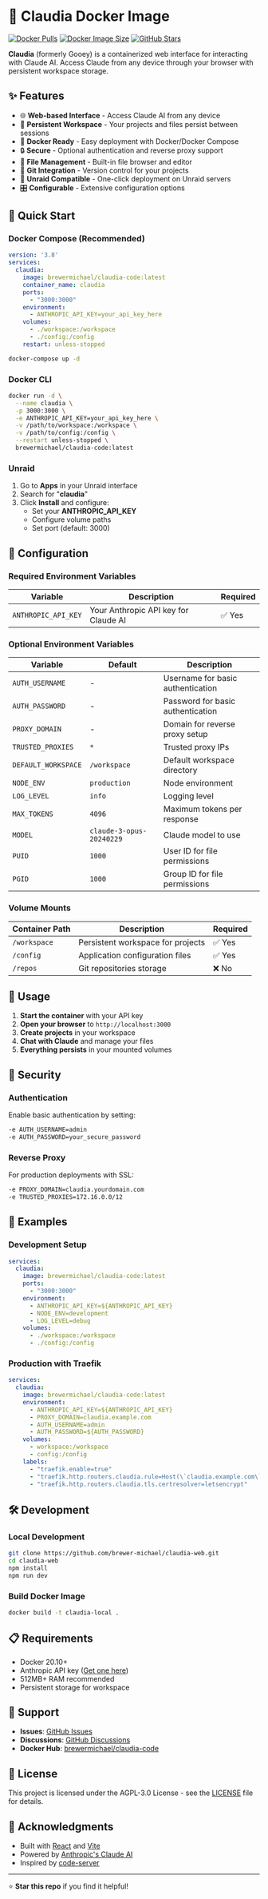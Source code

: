 # 🐳 Claudia Docker Image

[![Docker Pulls](https://img.shields.io/docker/pulls/brewermichael/claudia-code)](https://hub.docker.com/r/brewermichael/claudia-code)
[![Docker Image Size](https://img.shields.io/docker/image-size/brewermichael/claudia-code/latest)](https://hub.docker.com/r/brewermichael/claudia-code)
[![GitHub Stars](https://img.shields.io/github/stars/brewer-michael/claudia-web)](https://github.com/brewer-michael/claudia-web)

**Claudia** (formerly Gooey) is a containerized web interface for interacting with Claude AI. Access Claude from any device through your browser with persistent workspace storage.

## ✨ Features

- 🌐 **Web-based Interface** - Access Claude AI from any device  
- 💾 **Persistent Workspace** - Your projects and files persist between sessions
- 🐳 **Docker Ready** - Easy deployment with Docker/Docker Compose
- 🔒 **Secure** - Optional authentication and reverse proxy support  
- 📁 **File Management** - Built-in file browser and editor
- 🔄 **Git Integration** - Version control for your projects
- 🚀 **Unraid Compatible** - One-click deployment on Unraid servers
- 🎛️ **Configurable** - Extensive configuration options

## 🚀 Quick Start

### Docker Compose (Recommended)

```yaml
version: '3.8'
services:
  claudia:
    image: brewermichael/claudia-code:latest
    container_name: claudia
    ports:
      - "3000:3000"
    environment:
      - ANTHROPIC_API_KEY=your_api_key_here
    volumes:
      - ./workspace:/workspace
      - ./config:/config
    restart: unless-stopped
```

```bash
docker-compose up -d
```

### Docker CLI

```bash
docker run -d \
  --name claudia \
  -p 3000:3000 \
  -e ANTHROPIC_API_KEY=your_api_key_here \
  -v /path/to/workspace:/workspace \
  -v /path/to/config:/config \
  --restart unless-stopped \
  brewermichael/claudia-code:latest
```

### Unraid

1. Go to **Apps** in your Unraid interface
2. Search for "**claudia**" 
3. Click **Install** and configure:
   - Set your **ANTHROPIC_API_KEY**
   - Configure volume paths
   - Set port (default: 3000)

## 🔧 Configuration

### Required Environment Variables

| Variable | Description | Required |
|----------|-------------|----------|
| `ANTHROPIC_API_KEY` | Your Anthropic API key for Claude AI | ✅ Yes |

### Optional Environment Variables

| Variable | Default | Description |
|----------|---------|-------------|
| `AUTH_USERNAME` | - | Username for basic authentication |
| `AUTH_PASSWORD` | - | Password for basic authentication |
| `PROXY_DOMAIN` | - | Domain for reverse proxy setup |
| `TRUSTED_PROXIES` | `*` | Trusted proxy IPs |
| `DEFAULT_WORKSPACE` | `/workspace` | Default workspace directory |
| `NODE_ENV` | `production` | Node environment |
| `LOG_LEVEL` | `info` | Logging level |
| `MAX_TOKENS` | `4096` | Maximum tokens per response |
| `MODEL` | `claude-3-opus-20240229` | Claude model to use |
| `PUID` | `1000` | User ID for file permissions |
| `PGID` | `1000` | Group ID for file permissions |

### Volume Mounts

| Container Path | Description | Required |
|---------------|-------------|----------|
| `/workspace` | Persistent workspace for projects | ✅ Yes |
| `/config` | Application configuration files | ✅ Yes |  
| `/repos` | Git repositories storage | ❌ No |

## 🎯 Usage

1. **Start the container** with your API key
2. **Open your browser** to `http://localhost:3000`
3. **Create projects** in your workspace
4. **Chat with Claude** and manage your files  
5. **Everything persists** in your mounted volumes

## 🔐 Security

### Authentication
Enable basic authentication by setting:
```bash
-e AUTH_USERNAME=admin
-e AUTH_PASSWORD=your_secure_password  
```

### Reverse Proxy
For production deployments with SSL:
```bash
-e PROXY_DOMAIN=claudia.yourdomain.com
-e TRUSTED_PROXIES=172.16.0.0/12
```

## 📖 Examples

### Development Setup
```yaml
services:
  claudia:
    image: brewermichael/claudia-code:latest
    ports:
      - "3000:3000"
    environment:
      - ANTHROPIC_API_KEY=${ANTHROPIC_API_KEY}
      - NODE_ENV=development
      - LOG_LEVEL=debug
    volumes:
      - ./workspace:/workspace
      - ./config:/config
```

### Production with Traefik  
```yaml
services:
  claudia:
    image: brewermichael/claudia-code:latest
    environment:
      - ANTHROPIC_API_KEY=${ANTHROPIC_API_KEY}
      - PROXY_DOMAIN=claudia.example.com
      - AUTH_USERNAME=admin
      - AUTH_PASSWORD=${AUTH_PASSWORD}
    volumes:
      - workspace:/workspace
      - config:/config
    labels:
      - "traefik.enable=true"
      - "traefik.http.routers.claudia.rule=Host(\`claudia.example.com\`)"
      - "traefik.http.routers.claudia.tls.certresolver=letsencrypt"
```

## 🛠️ Development

### Local Development
```bash
git clone https://github.com/brewer-michael/claudia-web.git
cd claudia-web
npm install
npm run dev
```

### Build Docker Image
```bash  
docker build -t claudia-local .
```

## 📋 Requirements

- Docker 20.10+
- Anthropic API key ([Get one here](https://console.anthropic.com/))
- 512MB+ RAM recommended
- Persistent storage for workspace

## 🤝 Support

- **Issues**: [GitHub Issues](https://github.com/brewer-michael/claudia-web/issues)
- **Discussions**: [GitHub Discussions](https://github.com/brewer-michael/claudia-web/discussions)  
- **Docker Hub**: [brewermichael/claudia-code](https://hub.docker.com/r/brewermichael/claudia-code)

## 📄 License

This project is licensed under the AGPL-3.0 License - see the [LICENSE](LICENSE) file for details.

## 🙏 Acknowledgments

- Built with [React](https://reactjs.org/) and [Vite](https://vitejs.dev/)
- Powered by [Anthropic's Claude AI](https://www.anthropic.com/) 
- Inspired by [code-server](https://github.com/coder/code-server)

---

⭐ **Star this repo** if you find it helpful!